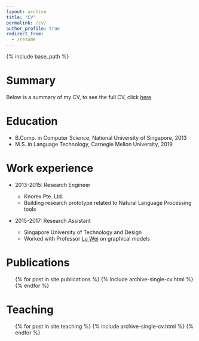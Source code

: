 ```yaml
---
layout: archive
title: "CV"
permalink: /cv/
author_profile: true
redirect_from:
  - /resume
---
```


{% include base_path %}


Summary 
======
Below is a summary of my CV, to see the full CV, click [here](/files/Aldrian_Obaja_CV.pdf)

Education
======
* B.Comp. in Computer Science, National University of Singapore, 2013
* M.S. in Language Technology, Carnegie Mellon University, 2019

Work experience
======
* 2013-2015: Research Engineer
  * Knorex Pte. Ltd.
  * Building research prototype related to Natural Language Processing tools

* 2015-2017: Research Assistant
  * Singapore University of Technology and Design
  * Worked with Professor [Lu Wei](https://istd.sutd.edu.sg/people/faculty/lu-wei) on graphical
    models

Publications
======
  <ul>{% for post in site.publications %}
    {% include archive-single-cv.html %}
  {% endfor %}</ul>
  
<!--Talks-->
<!--======-->
<!--  <ul>{% for post in site.talks %}-->
<!--    {% include archive-single-talk-cv.html %}-->
<!--  {% endfor %}</ul>-->
  
Teaching
======
  <ul>{% for post in site.teaching %}
    {% include archive-single-cv.html %}
  {% endfor %}</ul>
  
<!--Service and leadership-->
<!--======-->
<!--* Currently signed in to 43 different slack teams-->
